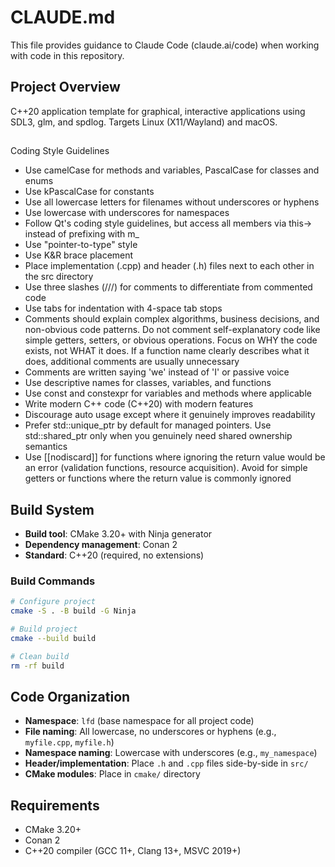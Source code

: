 # CLAUDE.md

This file provides guidance to Claude Code (claude.ai/code) when working with code in this repository.

## Project Overview

C++20 application template for graphical, interactive applications using SDL3, glm, and spdlog. Targets Linux (X11/Wayland) and macOS.

## 
Coding Style Guidelines
* Use camelCase for methods and variables, PascalCase for classes and enums
* Use kPascalCase for constants
* Use all lowercase letters for filenames without underscores or hyphens
* Use lowercase with underscores for namespaces
* Follow Qt's coding style guidelines, but access all members via this-> instead of prefixing with m_
* Use "pointer-to-type" style
* Use K&R brace placement
* Place implementation (.cpp) and header (.h) files next to each other in the src directory
* Use three slashes (///) for comments to differentiate from commented code
* Use tabs for indentation with 4-space tab stops
* Comments should explain complex algorithms, business decisions, and non-obvious code patterns. Do not comment self-explanatory code like simple getters, setters, or obvious operations. Focus on WHY the code exists, not WHAT it does. If a function name clearly describes what it does, additional comments are usually unnecessary
* Comments are written saying 'we' instead of 'I' or passive voice
* Use descriptive names for classes, variables, and functions
* Use const and constexpr for variables and methods where applicable
* Write modern C++ code (C++20) with modern features
* Discourage auto usage except where it genuinely improves readability
* Prefer std::unique_ptr by default for managed pointers. Use std::shared_ptr only when you genuinely need shared ownership semantics
* Use [[nodiscard]] for functions where ignoring the return value would be an error (validation functions, resource acquisition). Avoid for simple getters or functions where the return value is commonly ignored


## Build System

- **Build tool**: CMake 3.20+ with Ninja generator
- **Dependency management**: Conan 2
- **Standard**: C++20 (required, no extensions)

### Build Commands

```bash
# Configure project
cmake -S . -B build -G Ninja

# Build project
cmake --build build

# Clean build
rm -rf build
```

## Code Organization

- **Namespace**: `lfd` (base namespace for all project code)
- **File naming**: All lowercase, no underscores or hyphens (e.g., `myfile.cpp`, `myfile.h`)
- **Namespace naming**: Lowercase with underscores (e.g., `my_namespace`)
- **Header/implementation**: Place `.h` and `.cpp` files side-by-side in `src/`
- **CMake modules**: Place in `cmake/` directory

## Requirements

- CMake 3.20+
- Conan 2
- C++20 compiler (GCC 11+, Clang 13+, MSVC 2019+)
